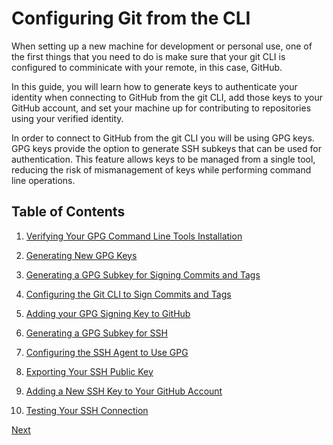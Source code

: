 # Configuring Git from the CLI

When setting up a new machine for development or personal use, one of the first things that you need to do is make sure that your git CLI is configured to comminicate with your remote, in this case, GitHub. 

In this guide, you will learn how to generate keys to authenticate your identity when connecting to GitHub from the git CLI, add those keys to your GitHub account, and set your machine up for contributing to repositories using your verified identity. 

In order to connect to GitHub from the git CLI you will be using GPG keys. GPG keys provide the option to generate SSH subkeys that can be used for authentication. This feature allows keys to be managed from a single tool, reducing the risk of mismanagement of keys while performing command line operations.

## Table of Contents

1. <a href="verifying-your-gpg-command-line-tools-installation.md">Verifying Your GPG Command Line Tools Installation</a>

2. <a href="generating-new-gpg-keys.md">Generating New GPG Keys</a>

3. <a href="generating-a-gpg-subkey-for-signing-commits-and-tags.md">Generating a GPG Subkey for Signing Commits and Tags</a>

4. <a href="configuring-the-git-cli-to-sign-commits-and-tags.md">Configuring the Git CLI to Sign Commits and Tags</a>

5. <a href="adding-your-gpg-signing-key-to-github.md">Adding your GPG Signing Key to GitHub</a>

6. <a href="generating-a-gpg-subkey-for-ssh.md">Generating a GPG Subkey for SSH</a>

7. <a href="configuring-the-ssh-agent-to-use-gpg.md">Configuring the SSH Agent to Use GPG</a>

8. <a href="exporting-your-ssh-public-key.md">Exporting Your SSH Public Key</a>

9. <a href="adding-a-new-ssh-key-to-your-github-account.md">Adding a New SSH Key to Your GitHub Account</a>

10. <a href="testing-your-ssh-connection.md">Testing Your SSH Connection</a>

<div>
  <a href="verifying-your-gpg-command-line-tools-installation.md">Next</a>
</div>